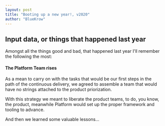 ```yaml
---
layout: post
title: "Booting up a new year!, v2020"
author: "BlueKrow"
---
```


## Input data, or things that happened last year
Amongst all the things good and bad, that happened last year I'll remember the following the most:

#### The Platform Team rises
As a mean to carry on with the tasks that would be our first steps in the path of the continuous delivery, we agreed to assemble a team that would have no strings attached to the product priorization.

With this strategy we meant to liberate the product teams, to do, you know, the product, meanwhile Platform would set up the proper framework and tooling to advance.

And then we learned some valuable lessons...